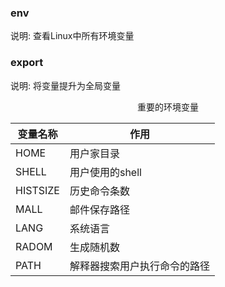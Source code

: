 ### env

说明: 查看Linux中所有环境变量

### export

说明: 将变量提升为全局变量

<center>重要的环境变量</center>

| 变量名称 | 作用                         |
| -------- | ---------------------------- |
| HOME     | 用户家目录                   |
| SHELL    | 用户使用的shell              |
| HISTSIZE | 历史命令条数                 |
| MALL     | 邮件保存路径                 |
| LANG     | 系统语言                     |
| RADOM    | 生成随机数                   |
| PATH     | 解释器搜索用户执行命令的路径 |

